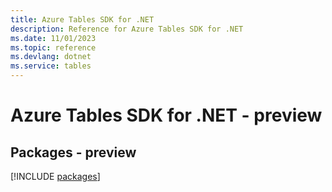 ```yaml
---
title: Azure Tables SDK for .NET
description: Reference for Azure Tables SDK for .NET
ms.date: 11/01/2023
ms.topic: reference
ms.devlang: dotnet
ms.service: tables
---
```

# Azure Tables SDK for .NET - preview
## Packages - preview
[!INCLUDE [packages](tables-index.md)]
